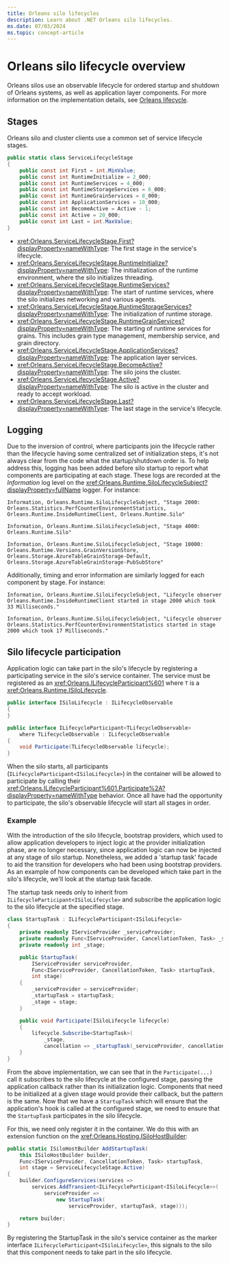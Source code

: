 ```yaml
---
title: Orleans silo lifecycles
description: Learn about .NET Orleans silo lifecycles.
ms.date: 07/03/2024
ms.topic: concept-article
---
```


# Orleans silo lifecycle overview

Orleans silos use an observable lifecycle for ordered startup and shutdown of Orleans systems, as well as application layer components. For more information on the implementation details, see [Orleans lifecycle](../implementation/orleans-lifecycle.md).

## Stages

Orleans silo and cluster clients use a common set of service lifecycle stages.

```csharp
public static class ServiceLifecycleStage
{
    public const int First = int.MinValue;
    public const int RuntimeInitialize = 2_000;
    public const int RuntimeServices = 4_000;
    public const int RuntimeStorageServices = 6_000;
    public const int RuntimeGrainServices = 8_000;
    public const int ApplicationServices = 10_000;
    public const int BecomeActive = Active - 1;
    public const int Active = 20_000;
    public const int Last = int.MaxValue;
}
```

- <xref:Orleans.ServiceLifecycleStage.First?displayProperty=nameWithType>: The first stage in the service's lifecycle.
- <xref:Orleans.ServiceLifecycleStage.RuntimeInitialize?displayProperty=nameWithType>: The initialization of the runtime environment, where the silo initializes threading.
- <xref:Orleans.ServiceLifecycleStage.RuntimeServices?displayProperty=nameWithType>: The start of runtime services, where the silo initializes networking and various agents.
- <xref:Orleans.ServiceLifecycleStage.RuntimeStorageServices?displayProperty=nameWithType>: The initialization of runtime storage.
- <xref:Orleans.ServiceLifecycleStage.RuntimeGrainServices?displayProperty=nameWithType>: The starting of runtime services for grains. This includes grain type management, membership service, and grain directory.
- <xref:Orleans.ServiceLifecycleStage.ApplicationServices?displayProperty=nameWithType>: The application layer services.
- <xref:Orleans.ServiceLifecycleStage.BecomeActive?displayProperty=nameWithType>: The silo joins the cluster.
- <xref:Orleans.ServiceLifecycleStage.Active?displayProperty=nameWithType>: The silo is active in the cluster and ready to accept workload.
- <xref:Orleans.ServiceLifecycleStage.Last?displayProperty=nameWithType>: The last stage in the service's lifecycle.

## Logging

Due to the inversion of control, where participants join the lifecycle rather than the lifecycle having some centralized set of initialization steps, it's not always clear from the code what the startup/shutdown order is. To help address this, logging has been added before silo startup to report what components are participating at each stage. These logs are recorded at the _Information_ log level on the <xref:Orleans.Runtime.SiloLifecycleSubject?displayProperty=fullName> logger. For instance:

```Output
Information, Orleans.Runtime.SiloLifecycleSubject, "Stage 2000: Orleans.Statistics.PerfCounterEnvironmentStatistics, Orleans.Runtime.InsideRuntimeClient, Orleans.Runtime.Silo"

Information, Orleans.Runtime.SiloLifecycleSubject, "Stage 4000: Orleans.Runtime.Silo"

Information, Orleans.Runtime.SiloLifecycleSubject, "Stage 10000: Orleans.Runtime.Versions.GrainVersionStore, Orleans.Storage.AzureTableGrainStorage-Default, Orleans.Storage.AzureTableGrainStorage-PubSubStore"
```

Additionally, timing and error information are similarly logged for each component by stage. For instance:

```Output
Information, Orleans.Runtime.SiloLifecycleSubject, "Lifecycle observer Orleans.Runtime.InsideRuntimeClient started in stage 2000 which took 33 Milliseconds."

Information, Orleans.Runtime.SiloLifecycleSubject, "Lifecycle observer Orleans.Statistics.PerfCounterEnvironmentStatistics started in stage 2000 which took 17 Milliseconds."
```

## Silo lifecycle participation

Application logic can take part in the silo's lifecycle by registering a participating service in the silo's service container. The service must be registered as an <xref:Orleans.ILifecycleParticipant%601> where `T` is a <xref:Orleans.Runtime.ISiloLifecycle>.

```csharp
public interface ISiloLifecycle : ILifecycleObservable
{
}

public interface ILifecycleParticipant<TLifecycleObservable>
    where TLifecycleObservable : ILifecycleObservable
{
    void Participate(TLifecycleObservable lifecycle);
}
```

When the silo starts, all participants (`ILifecycleParticipant<ISiloLifecycle>`) in the container will be allowed to participate by calling their <xref:Orleans.ILifecycleParticipant%601.Participate%2A?displayProperty=nameWithType> behavior. Once all have had the opportunity to participate, the silo's observable lifecycle will start all stages in order.

### Example

With the introduction of the silo lifecycle, bootstrap providers, which used to allow application developers to inject logic at the provider initialization phase, are no longer necessary, since application logic can now be injected at any stage of silo startup. Nonetheless, we added a 'startup task' facade to aid the transition for developers who had been using bootstrap providers. As an example of how components can be developed which take part in the silo's lifecycle, we'll look at the startup task facade.

The startup task needs only to inherit from `ILifecycleParticipant<ISiloLifecycle>` and subscribe the application logic to the silo lifecycle at the specified stage.

```csharp
class StartupTask : ILifecycleParticipant<ISiloLifecycle>
{
    private readonly IServiceProvider _serviceProvider;
    private readonly Func<IServiceProvider, CancellationToken, Task> _startupTask;
    private readonly int _stage;

    public StartupTask(
        IServiceProvider serviceProvider,
        Func<IServiceProvider, CancellationToken, Task> startupTask,
        int stage)
    {
        _serviceProvider = serviceProvider;
        _startupTask = startupTask;
        _stage = stage;
    }

    public void Participate(ISiloLifecycle lifecycle)
    {
        lifecycle.Subscribe<StartupTask>(
            _stage,
            cancellation => _startupTask(_serviceProvider, cancellation));
    }
}
```

From the above implementation, we can see that in the `Participate(...)` call it subscribes to the silo lifecycle at the configured stage, passing the application callback rather than its initialization logic. Components that need to be initialized at a given stage would provide their callback, but the pattern is the same. Now that we have a `StartupTask` which will ensure that the application's hook is called at the configured stage, we need to ensure that the `StartupTask` participates in the silo lifecycle.

For this, we need only register it in the container. We do this with an extension function on the <xref:Orleans.Hosting.ISiloHostBuilder>:

```csharp
public static ISiloHostBuilder AddStartupTask(
    this ISiloHostBuilder builder,
    Func<IServiceProvider, CancellationToken, Task> startupTask,
    int stage = ServiceLifecycleStage.Active)
{
    builder.ConfigureServices(services =>
        services.AddTransient<ILifecycleParticipant<ISiloLifecycle>>(
            serviceProvider =>
                new StartupTask(
                    serviceProvider, startupTask, stage)));

    return builder;
}
```

By registering the StartupTask in the silo's service container as the marker interface `ILifecycleParticipant<ISiloLifecycle>`, this signals to the silo that this component needs to take part in the silo lifecycle.
